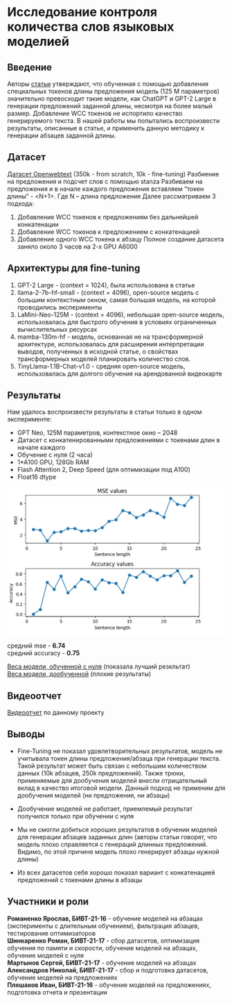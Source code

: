 # Исследование контроля количества слов языковых моделией

## Введение

Авторы [статьи](https://web.stanford.edu/class/archive/cs/cs224n/cs224n.1244/final-projects/KatherineLi.pdf) утверждают, что обученная с помощью добавления специальных токенов длины предложения  модель (125 М параметров) значительно превосходит такие модели, как ChatGPT и GPT-2 Large в генерации предложений заданной длины, несмотря на более малый размер. Добавление WCC токенов не испортило качество генерируемого текста. В нашей работы мы попытались воспроизвести результаты, описанные в статье, и применить данную методику к генерации абзацев заданной длины.

## Датасет

[Датасет Openwebtext](https://huggingface.co/datasets/Skylion007/openwebtext) (350k - from scratch, 10k - fine-tuning)
Разбиение на предложения и подсчет слов с помощью stanza
Разбиваем на предложения и в начале каждого предложения вставляем “токен длины” - <N+1>. Где N – длина предложения
Далее рассматриваем 3 подхода:
1. Добавление WCC токенов к предложениям без дальнейшей конкатенации
2. Добавление WCC токенов к предложением с конкатенацией
3. Добавление одного WCC токена к абзацу
Полное создание датасета заняло около 3 часов на 2-х GPU A6000

## Архитектуры для fine-tuning

1. GPT-2 Large - (context = 1024), была использована в статье
2. llama-2-7b-hf-small - (context = 4096), open-source модель с большим контекстным окном, самая большая модель, на которой проводились эксперименты 
3. LaMini-Neo-125M - (context = 4096), небольшая open-source модель, использовалась для быстрого обучения в условиях ограниченных вычислительных ресурсах
4. mamba-130m-hf - модель, основанная не на трансформерной архитектуре, использовалась для расширения интерпретации выводов, полученных в исходной статье, о свойствах трансформерных моделей планировать количество слов. 
5. TinyLlama-1.1B-Chat-v1.0 - средняя open-source модель, использовалась для долгого обучения на арендованной видеокарте

## Результаты

Нам удалось воспроизвести результаты в статьи только в одном эксперименте:
* GPT Neo, 125M параметров, контекстное окно – 2048
* Датасет с конкатенированными предложениями с токенами длин в начале каждого
* Обучение с нуля (2 часа)
* 1*A100 GPU, 128Gb RAM
* Flash Attention 2, Deep Speed (для оптимизации под А100)
* Float16 dtype

![Результат](https://github.com/smotrisergey/project_nlp/blob/main/result.png)

средний mse  - **6.74**  
средний accuracy - **0.75**

[Веса модели, обученной с нуля](https://drive.google.com/file/d/15ojn7E0W61Uo6vyAfoQkvPROwTaqlb_P/view?usp=drive_link) (показала лучший резкльтат)  
[Веса модели, дообученной](https://drive.google.com/file/d/1dODccR9GQn_g-mf4kUVHtr_-cTqAlZ3m/view?usp=drive_link) (плохие результаты)

## Видеоотчет

[Видеоотчет](https://drive.google.com/file/d/1rdQ9xwqC-lZFveI3fwkGe0hCnv5XUZuK/view) по данному проекту

## Выводы

* Fine-Tuning не показал удовлетворительных результатов, модель не учитывала токен длины предложения/абзаца при генерации текста. Такой результат может быть связан с небольшим количеством данных (10k абзацев, 250k предложений). Также трюки, применяемые для дообучения моделей внесли отрицательный вклад в качество итоговой модели. Данный подход не применим для дообучения моделей (ни предложения, ни абзацы)

* Дообучение моделей не работает, приемлемый результат получился только при обучении с нуля
* Мы не смогли добиться хороших результатов в обучении моделей для генерации абзацев заданных длин (авторы статьи говорят, что модель плохо справляется с генераций длинных предложений. Видимо, по этой причине модель плохо генерирует абзацы нужной длины)
* Из всех датасетов себя хорошо показал вариант с конкатенацией предложений с токенами длины в абзацы

## Участники и роли

**Романенко Ярослав, БИВТ-21-16** - обучение моделей на абзацах (эксперименты с длительным обучением), фильтрация абзацев, тестирование оптимизаторов  
**Шинкаренко Роман, БИВТ-21-17** - сбор датасетов, оптимизация обучения по памяти и скорости, обучение моделей на абзацах, обучение моделей с нуля  
**Мартынов Сергей, БИВТ-21-17** - обучение моделей на абзацах  
**Александров Николай, БИВТ-21-17** - сбор и подготовка датасетов, обучение моделей на предложениях  
**Плешаков Иван, БИВТ-21-16** - обучение моделей на предложениях, подготовка отчета и презентации
